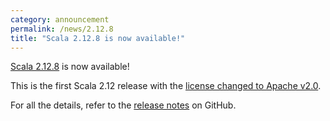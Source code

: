 ```yaml
---
category: announcement
permalink: /news/2.12.8
title: "Scala 2.12.8 is now available!"
---
```

[Scala 2.12.8](https://github.com/scala/scala/releases/tag/v2.12.8) is now available!

This is the first Scala 2.12 release with the [license changed to Apache v2.0](https://contributors.scala-lang.org/t/moving-to-the-apache-v2-0-license/1859).

For all the details, refer to the [release notes](https://github.com/scala/scala/releases/tag/v2.12.8) on GitHub.
